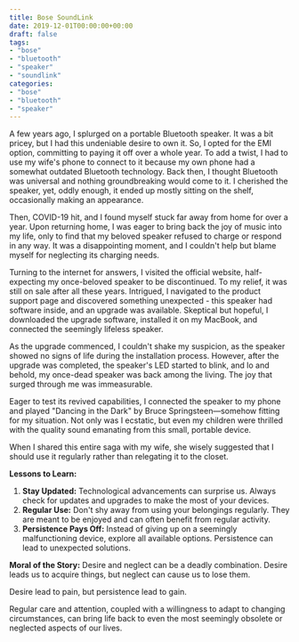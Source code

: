 ```yaml
---
title: Bose SoundLink
date: 2019-12-01T00:00:00+00:00
draft: false
tags:
- "bose"
- "bluetooth"
- "speaker"
- "soundlink"
categories:
- "bose"
- "bluetooth"
- "speaker"
---
```


A few years ago, I splurged on a portable Bluetooth speaker. It was a bit pricey, but I had this undeniable desire to own it. So, I opted for the EMI option, committing to paying it off over a whole year. To add a twist, I had to use my wife's phone to connect to it because my own phone had a somewhat outdated Bluetooth technology. Back then, I thought Bluetooth was universal and nothing groundbreaking would come to it. I cherished the speaker, yet, oddly enough, it ended up mostly sitting on the shelf, occasionally making an appearance.

Then, COVID-19 hit, and I found myself stuck far away from home for over a year. Upon returning home, I was eager to bring back the joy of music into my life, only to find that my beloved speaker refused to charge or respond in any way. It was a disappointing moment, and I couldn't help but blame myself for neglecting its charging needs.

Turning to the internet for answers, I visited the official website, half-expecting my once-beloved speaker to be discontinued. To my relief, it was still on sale after all these years. Intrigued, I navigated to the product support page and discovered something unexpected - this speaker had software inside, and an upgrade was available. Skeptical but hopeful, I downloaded the upgrade software, installed it on my MacBook, and connected the seemingly lifeless speaker.

As the upgrade commenced, I couldn't shake my suspicion, as the speaker showed no signs of life during the installation process. However, after the upgrade was completed, the speaker's LED started to blink, and lo and behold, my once-dead speaker was back among the living. The joy that surged through me was immeasurable.

Eager to test its revived capabilities, I connected the speaker to my phone and played "Dancing in the Dark" by Bruce Springsteen—somehow fitting for my situation. Not only was I ecstatic, but even my children were thrilled with the quality sound emanating from this small, portable device.

When I shared this entire saga with my wife, she wisely suggested that I should use it regularly rather than relegating it to the closet.

**Lessons to Learn:**
1. **Stay Updated:** Technological advancements can surprise us. Always check for updates and upgrades to make the most of your devices.
2. **Regular Use:** Don't shy away from using your belongings regularly. They are meant to be enjoyed and can often benefit from regular activity.
3. **Persistence Pays Off:** Instead of giving up on a seemingly malfunctioning device, explore all available options. Persistence can lead to unexpected solutions.

**Moral of the Story:**
Desire and neglect can be a deadly combination. Desire leads us to acquire things, but neglect can cause us to lose them.

Desire lead to pain, but persistence lead to gain.

Regular care and attention, coupled with a willingness to adapt to changing circumstances, can bring life back to even the most seemingly obsolete or neglected aspects of our lives.

